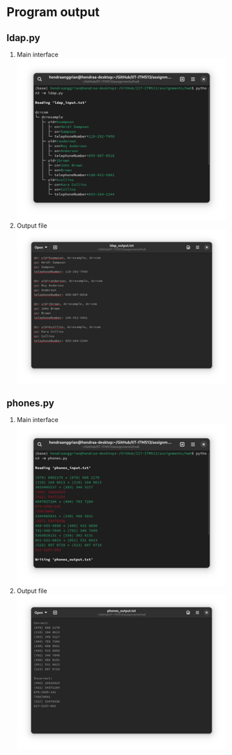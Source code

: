 # Program output

## ldap.py

1.  Main interface<br><img src="https://github.com/hanggrian/IIT-ITM513/raw/assets/assignments/hw6/screenshot1_1.png" width="480">
1.  Output file<br><img src="https://github.com/hanggrian/IIT-ITM513/raw/assets/assignments/hw6/screenshot1_2.png" width="640">

<div style="page-break-after: always;"></div>

## phones.py

1.  Main interface<br><img src="https://github.com/hanggrian/IIT-ITM513/raw/assets/assignments/hw6/screenshot2_1.png" width="480">
1.  Output file<br><img src="https://github.com/hanggrian/IIT-ITM513/raw/assets/assignments/hw6/screenshot2_2.png" width="640">
